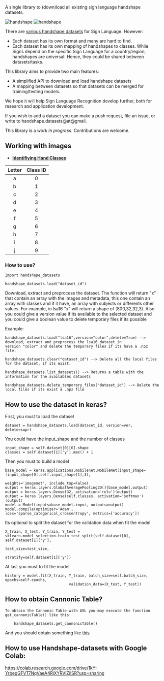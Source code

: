 

A single library to (down)load all existing sign language handshape datasets.

![handshape](http://facundoq.github.io/unlp/lsa16/files/dataset/1_1_1.png "sample handshape") 
![handshape](http://facundoq.github.io/unlp/lsa16/files/dataset/2_1_1.png "sample handshape")

There are [various handshape datasets](http://facundoq.github.io/unlp/sign_language_datasets/) for Sign Language. However:
* Each dataset has its own format and many are hard to find. 
* Each dataset has its own mapping of handshapes to classes. While Signs depend on the specific Sign Language for a country/region, handshapes are universal. Hence, they could be shared between datasets/tasks. 

This library aims to provide two main features:
* A simplified API to download and load handshape datasets
* A mapping between datasets so that datasets can be merged for training/testing models.

We hope it will help Sign Language Recognition develop further, both for research and application development.

If you wish to add a dataset you can make a push request, file an issue, or write to handshape.datasets@at@gmail.

This library is a *work in progress*. Contributions are welcome.

## 						Working with images

- **<u>Identifiying Hand Classes</u>**

| Letter | Class ID |
| :----: | :------: |
|   a    |    0     |
|   b    |    1     |
|   c    |    2     |
|   d    |    3     |
|   e    |    4     |
|   f    |    5     |
|   g    |    6     |
|   h    |    7     |
|   i    |    8     |
|   j    |    9     |

### 						How to use?

    Import handshape_datasets

    handshape_datasets.load("dataset_id")
Download, extract and preprocess the dataset. The function will return "x" 
that contain an array with the images and metadata, this one contain an array with classes and if it have, an array with 
subjects or differents other values. For example, in lsa16 "x" will return a shape of (800,32,32,3). Also you could give
a version value if its available to the selected dataset and you could give a boolean value to delete temporary files if 
its possible
 
Example:
 
    handshape_datasets.load("lsa16",version="color",delete=True) --> download, extract and preprocess the lsa16 dataset in
    version "color" and delete the temporary files if its have a .npz file.

    handshape_datasets.clear("dataset_id") --> Delete all the local files for the dataset, if its exist.

    handshape_datasets.list_datasets() --> Returns a table with the information for the availables datasets

    handshape_datasets.delete_temporary_files("dataset_id") --> Delete the local files if its exist a .npz file

## 						How to use the dataset in keras?

First, you must to load the dataset

    dataset = handshape_datasets.load(dataset_id, version=ver, delete=supr)

You could have the input_shape and the number of classes

    input_shape = self.dataset[0][0].shape
    classes = self.dataset[1]['y'].max() + 1

Then you must to build a model

    base_model = keras.applications.mobilenet.MobileNet(input_shape=(input_shape[0],self.input_shape[1],3), 
                                                                weights='imagenet', include_top=False)
    output = keras.layers.GlobalAveragePooling2D()(base_model.output)
    output = keras.layers.Dense(32, activation='relu')(output)
    output = keras.layers.Dense(self.classes, activation='softmax')(output)
    model = Model(inputs=base_model.input, outputs=output)
    model.compile(optimizer='Adam', loss='sparse_categorical_crossentropy', metrics=['accuracy'])

Its optional to split the dataset for the validation data when fit the model

    X_train, X_test, Y_train, Y_test = sklearn.model_selection.train_test_split(self.dataset[0], self.dataset[1]['y'],
                                                                                    test_size=test_size,
                                                                                    stratify=self.dataset[1]['y'])

At last you must to fit the model

    history = model.fit(X_train, Y_train, batch_size=self.batch_size, epochs=self.epochs,
                                 validation_data=(X_test, Y_test))

## 						How to obtain Cannonic Table?

    To obtain the Cannonic Table with ASL you may execute the function get_cannonicTable() like this:
    
        handshape_datasets.get_cannonicTable()
    
   And you should obtain something like [this](https://drive.google.com/file/d/1MzUuVAGe8ckAquWn2YiXM-exnGPRw4zo/view?usp=sharing)
   
##                      How to use Handshape-datasets with Google Colab:

https://colab.research.google.com/drive/1kY-YrbegGFVT7NqVaeA4RjXYRVlZiISR?usp=sharing


